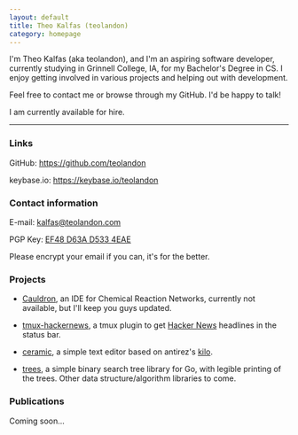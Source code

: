 ```yaml
---
layout: default
title: Theo Kalfas (teolandon)
category: homepage
---
```


I'm Theo Kalfas (aka teolandon), and I'm an aspiring software developer,
currently studying in Grinnell College, IA, for my Bachelor's Degree in CS. I
enjoy getting involved in various projects and helping out with development.

Feel free to contact me or browse through my GitHub. I'd be happy to talk!

I am currently available for hire.

------------------------------------------

### Links

GitHub: <https://github.com/teolandon>

keybase.io: <https://keybase.io/teolandon>

### Contact information

E-mail: <kalfas@teolandon.com>

PGP Key: [EF48 D63A D533 4EAE][6]

Please encrypt your email if you can, it's for the better.

### Projects

- [Cauldron][1], an IDE for Chemical Reaction Networks, currently not available,
    but I'll keep you guys updated.

- [tmux-hackernews][2], a tmux plugin to get [Hacker News][3] headlines in the status
    bar.

- [ceramic][4], a simple text editor based on antirez's [kilo][5].

- [trees][7], a simple binary search tree library for Go, with legible printing
    of the trees. Other data structure/algorithm libraries to come.

### Publications

Coming soon...

[1]: https://github.com/grinnell-cs/cauldron
[2]: https://github.com/teolandon/tmux-hackernews
[3]: https://news.ycombinator.com
[4]: https://github.com/teolandon/ceramic
[5]: https://github.com/antirez/kilo
[6]: /public-key.txt
[7]: https://github.com/teolandon/trees
